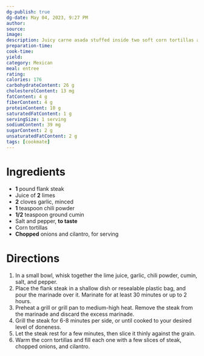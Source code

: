 ```yaml
---
dg-publish: true
dg-date: May 04, 2023, 9:27 PM
author: 
source: 
image:
description: Juicy carne asada stuffed inside two soft corn tortillas and topped with onions and cilantro for an authentic Mexican street taco recipe. Carne Asada street tacos, made with Carne Asada Seasoning, are the pinnacle of Mexican recipes, along with Tacos al Carbon. This steak street tacos recipe is perfect for taco Tuesday or Cinco de Mayo parties!
preparation-time:
cook-time:
yield: 
category: Mexican
meal: entree
rating: 
calories: 176
carbohydrateContent: 26 g
cholesterolContent: 13 mg
fatContent: 4 g
fiberContent: 4 g
proteinContent: 10 g
saturatedFatContent: 1 g
servingSize: 1 serving
sodiumContent: 39 mg
sugarContent: 2 g
unsaturatedFatContent: 2 g
tags: [cookmate]
---
```



# Ingredients

-   **1** pound flank steak
-   Juice of **2** limes
-   **2** cloves garlic, minced
-   **1** teaspoon chili powder
-   **1/2** teaspoon ground cumin
-   Salt and pepper, **to taste**
-   Corn tortillas
-   **Chopped** onions and cilantro, for serving

# Directions

1) In a small bowl, whisk together the lime juice, garlic, chili powder, cumin, salt, and pepper.
2) Place the flank steak in a shallow dish or resealable plastic bag, and pour the marinade over it. Marinate for at least 30 minutes or up to 2 hours.
3) Preheat a grill or grill pan to medium-high heat. Remove the steak from the marinade and discard the excess marinade.
4) Grill the steak for 6-8 minutes per side, or until cooked to your desired level of doneness.
5) Let the steak rest for a few minutes, then slice it thinly against the grain.
6) Warm the corn tortillas and fill each one with a few slices of steak, chopped onions, and cilantro.